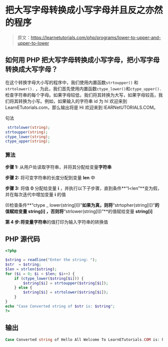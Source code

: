 # 把大写字母转换成小写字母并且反之亦然的程序

> 原文：<https://learnetutorials.com/php/programs/lower-to-upper-and-upper-to-lower>

## 如何用 PHP 把大写字母转换成小写字母，把小写字母转换成大写字母？

在这个转换字母大小写的程序中，我们使用内置函数`strtoupper()` 和`strtolower().` ，为此，我们首先使用内置函数`ctype_lower()`和`ctype_upper().`检查字符串的每个字母。如果字母较低，我们将其转换为大写，如果字母较高，我们将其转换为小写。例如，如果输入的字符串 id 为 hI 欢迎来到 LearnETutorials.com，那么输出将是 Hi 欢迎来到 lEARNetUTORIALS.COM。

句法

```php
 strtolower(string);
strtoupper(string);
ctype_lower(string);
ctype_upper(string); 

```

### 算法

**步骤 1:** 从用户处读取字符串，并将其分配给变量**字符串**

**步骤 2:** 将可变字符串的长度分配到变量 **len** 中

**步骤 3:** 将值 **0** 分配给变量 **i** ，并执行以下子步骤，直到条件**“I<len”**变为假，并在每次迭代中增加变量 **i** 的值

(I)检查条件**“ctype _ lower(string[I])”**如果为真，则将**“strtopher(string[I])”**的值赋给变量 **string[i]** ，否则将**“strlower(string[I])”**的值赋给变量 **string[i]**

**第 4 步:**将变量**字符串**的值打印为输入字符串的转换值

## PHP 源代码

```php
<?php

$string = readline("Enter the string: ");
$str  = $string;
$len = strlen($string);
for ($i = 0; $i < $len; $i++) {
    if (ctype_lower($string[$i])) {
        $string[$i] = strtoupper($string[$i]);
    } else {
        $string[$i] = strtolower($string[$i]);
    }
}
echo "Case Converted string of $str is: $string";
?>

```

## 输出

```php
Case Converted string of Hello All Welcome To LearnETutorials.COM is: hELLO aLL wELCOME tO lEARNetUTORIALS.com
```
